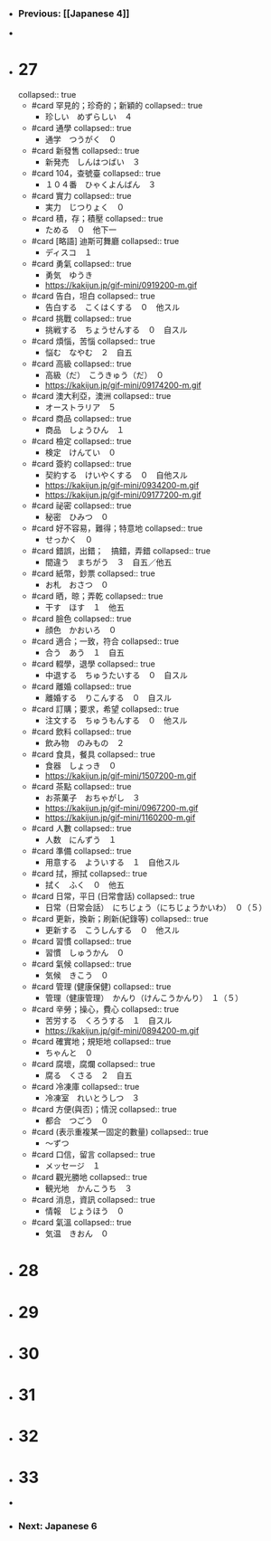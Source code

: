 - ### Previous: [[Japanese 4]]
-
- # 27
  collapsed:: true
	- #card 罕見的；珍奇的；新穎的
	  collapsed:: true
		- 珍しい　めずらしい　４
	- #card 通學
	  collapsed:: true
		- 通学　つうがく　０
	- #card 新發售
	  collapsed:: true
		- 新発売　しんはつばい　３
	- #card 104，查號臺
	  collapsed:: true
		- １０４番　ひゃくよんばん　３
	- #card 實力
	  collapsed:: true
		- 実力　じつりょく　０
	- #card 積，存；積壓
	  collapsed:: true
		- ためる　０　他下一
	- #card [略語] 迪斯可舞廳
	  collapsed:: true
		- ディスコ　１
	- #card 勇氣
	  collapsed:: true
		- 勇気　ゆうき
		- https://kakijun.jp/gif-mini/0919200-m.gif
	- #card 告白，坦白
	  collapsed:: true
		- 告白する　こくはくする　０　他スル
	- #card 挑戰
	  collapsed:: true
		- 挑戦する　ちょうせんする　０　自スル
	- #card 煩惱，苦惱
	  collapsed:: true
		- 悩む　なやむ　２　自五
	- #card 高級
	  collapsed:: true
		- 高級（だ）　こうきゅう（だ）　０
		- https://kakijun.jp/gif-mini/09174200-m.gif
	- #card 澳大利亞，澳洲
	  collapsed:: true
		- オーストラリア　５
	- #card 商品
	  collapsed:: true
		- 商品　しょうひん　１
	- #card 檢定
	  collapsed:: true
		- 検定　けんてい　０
	- #card 簽約
	  collapsed:: true
		- 契約する　けいやくする　０　自他スル
		- https://kakijun.jp/gif-mini/0934200-m.gif
		- https://kakijun.jp/gif-mini/09177200-m.gif
	- #card 祕密
	  collapsed:: true
		- 秘密　ひみつ　０
	- #card 好不容易，難得；特意地
	  collapsed:: true
		- せっかく　０
	- #card 錯誤，出錯；　搞錯，弄錯
	  collapsed:: true
		- 間違う　まちがう　３　自五／他五
	- #card 紙幣，鈔票
	  collapsed:: true
		- お札　おさつ　０
	- #card 晒，晾；弄乾
	  collapsed:: true
		- 干す　ほす　１　他五
	- #card 臉色
	  collapsed:: true
		- 顔色　かおいろ　０
	- #card 適合；一致，符合
	  collapsed:: true
		- 合う　あう　１　自五
	- #card 輟學，退學
	  collapsed:: true
		- 中退する　ちゅうたいする　０　自スル
	- #card 離婚
	  collapsed:: true
		- 離婚する　りこんする　０　自スル
	- #card 訂購；要求，希望
	  collapsed:: true
		- 注文する　ちゅうもんする　０　他スル
	- #card 飲料
	  collapsed:: true
		- 飲み物　のみもの　２
	- #card 食具，餐具
	  collapsed:: true
		- 食器　しょっき　０
		- https://kakijun.jp/gif-mini/1507200-m.gif
	- #card 茶點
	  collapsed:: true
		- お茶菓子　おちゃがし　３
		- https://kakijun.jp/gif-mini/0967200-m.gif
		- https://kakijun.jp/gif-mini/1160200-m.gif
	- #card 人數
	  collapsed:: true
		- 人数　にんずう　１
	- #card 準備
	  collapsed:: true
		- 用意する　よういする　１　自他スル
	- #card 拭，擦拭
	  collapsed:: true
		- 拭く　ふく　０　他五
	- #card 日常，平日 (日常會話)
	  collapsed:: true
		- 日常（日常会話）　にちじょう（にちじょうかいわ）　０（５）
	- #card 更新，換新；刷新(紀錄等)
	  collapsed:: true
		- 更新する　こうしんする　０　他スル
	- #card 習慣
	  collapsed:: true
		- 習慣　しゅうかん　０
	- #card 氣候
	  collapsed:: true
		- 気候　きこう　０
	- #card 管理 (健康保健)
	  collapsed:: true
		- 管理（健康管理）　かんり（けんこうかんり）　１（５）
	- #card 辛勞；操心，費心
	  collapsed:: true
		- 苦労する　くろうする　１　自スル
		- https://kakijun.jp/gif-mini/0894200-m.gif
	- #card 確實地；規矩地
	  collapsed:: true
		- ちゃんと　０
	- #card 腐壞，腐爛
	  collapsed:: true
		- 腐る　くさる　２　自五
	- #card 冷凍庫
	  collapsed:: true
		- 冷凍室　れいとうしつ　３
	- #card 方便(與否)；情況
	  collapsed:: true
		- 都合　つごう　０
	- #card (表示重複某一固定的數量)
	  collapsed:: true
		- ～ずつ
	- #card 口信，留言
	  collapsed:: true
		- メッセージ　１
	- #card 觀光勝地
	  collapsed:: true
		- 観光地　かんこうち　３
	- #card 消息，資訊
	  collapsed:: true
		- 情報　じょうほう　０
	- #card 氣溫
	  collapsed:: true
		- 気温　きおん　０
- # 28
- # 29
- # 30
- # 31
- # 32
- # 33
-
- ### Next: Japanese 6